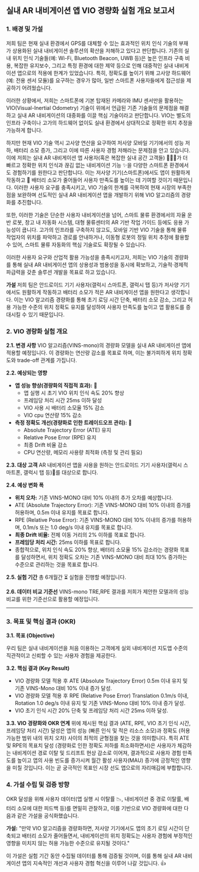 ## **실내 AR 내비게이션 앱 VIO 경량화 실험 개요 보고서**

### **1. 배경 및 가설**

저희 팀은 현재 실내 환경에서 GPS를 대체할 수 있는 효과적인 위치 인식 기술의 부재가 상용화된 실내 내비게이션 솔루션의 확산을 저해하고 있다고 판단합니다. 기존의 실내 위치 인식 기술들(예: Wi-Fi, Bluetooth Beacon, UWB 등)은 높은 인프라 구축 비용, 복잡한 유지보수, 그리고 특정 환경에 대한 제약 등으로 인해 대중적인 실내 내비게이션 앱으로의 적용에 한계가 있었습니다. 특히, 정확도를 높이기 위해 고사양 하드웨어(예: 전용 센서 모듈)를 요구하는 경우가 많아, 일반 스마트폰 사용자들에게 접근성을 제공하기 어려웠습니다.

이러한 상황에서, 저희는 스마트폰에 기본 탑재된 카메라와 IMU 센서만을 활용하는 VIO(Visual-Inertial Odometry) 기술이 위에서 언급된 기존 기술들의 문제점을 해결하고 실내 AR 내비게이션의 대중화를 이끌 핵심 기술이라고 판단합니다. VIO는 별도의 인프라 구축이나 고가의 하드웨어 없이도 실내 환경에서 상대적으로 정확한 위치 추정을 가능하게 합니다.

하지만 현재 VIO 기술 역시 고사양 연산을 요구하여 저사양 모바일 기기에서의 성능 저하, 배터리 소모 증가, 그리고 이에 따른 사용자 경험 저해라는 문제점을 안고 있습니다. 이에 저희는 실내 AR 내비게이션 앱 사용자(혹은 복잡한 실내 공간 고객들) 🧑‍🤝‍🧑가 더 빠르고 정확한 위치 인식과 끊김 없는 내비게이션 기능 ✨을 다양한 스마트폰 환경에서도 경험하기를 원한다고 판단합니다. 이는 저사양 기기(스마트폰)에서도 앱이 원활하게 작동하고 🔋 배터리 소모가 줄어들어 사용자 만족도를 높이는 데 기여할 것이기 때문입니다. 이러한 사용자 요구를 충족시키고, VIO 기술의 한계를 극복하여 현재 시장의 부족한 점을 보완하며 선도적인 실내 AR 내비게이션 앱을 개발하기 위해 VIO 알고리즘의 경량화를 추진합니다.

또한, 이러한 기술은 단순한 사용자 내비게이션을 넘어, 스마트 물류 환경에서의 자율 운반 로봇, 창고 내 자동화 시스템, 대형 물류센터의 AR 기반 작업 가이드 등에도 응용 가능성이 큽니다. 고가의 인프라를 구축하지 않고도, 모바일 기반 VIO 기술을 통해 물류 작업자의 위치를 파악하고 경로를 안내하거나, 이동형 로봇의 정밀 위치 추정에 활용할 수 있어, 스마트 물류 자동화의 핵심 기술로도 확장될 수 있습니다.

이러한 사용자 요구와 산업적 활용 가능성을 충족시키고자, 저희는 VIO 기술의 경량화를 통해 실내 AR 내비게이션 앱의 상용성과 범용성을 동시에 확보하고, 기술적·경제적 파급력을 갖춘 솔루션 개발을 목표로 하고 있습니다.

**가설**
저희 팀은 안드로이드 기기 사용자(갤럭시 스마트폰, 갤럭시 탭 등)가  저사양 기기에서도 원활하게 작동하고 배터리 소모가 적은 AR 내비게이션 앱을 원한다고 생각합니다.  이는 VIO 알고리즘 경량화를 통해 초기 로딩 시간 단축, 배터리 소모 감소, 그리고 허용 가능한 수준의 위치 정확도 유지를 달성하여 사용자 만족도를 높이고 앱 활용도를 증대시킬 수 있기 때문입니다.

### **2. VIO 경량화 실험 개요**

**2.1. 변경 사항**
VIO 알고리즘(VINS-mono)의 경량화 모델을 실내 AR 내비게이션 앱에 적용할 예정입니다. 이 경량화는 연산량 감소를 목표로 하며, 이는 불가피하게 위치 정확도와 trade-off 관계를 가집니다.

**2.2. 예상되는 영향**

- **앱 성능 향상(경량화의 직접적 효과):** 🚀
    - 앱 실행 시 초기 VIO 위치 인식 속도 20% 향상
    - 프레임당 처리 시간 25ms 이하 달성 
    - VIO 사용 시 배터리 소모율 15% 감소
    - VIO cpu 연산량 15% 감소
- **측정 정확도 개선(경량화로 인한 트레이드오프 관리):** 🎯
    - Absolute Trajectory Error (ATE) 유지
    - Relative Pose Error (RPE) 유지
    - 최종 Drift 비율 감소
    - CPU 연산량, 메모리 사용량 최적화 (측정 및 관리 필요)


**2.3. 대상 고객**
AR 내비게이션 앱을 사용을 원하는 안드로이드 기기 사용자(갤럭시 스마트폰, 갤럭시 탭 등)📱를 대상으로 합니다.

**2.4. 예상 변화 폭**

- **위치 오차:** 기존 VINS-MONO 대비 10% 이내의 추가 오차를 예상합니다.
- ATE (Absolute Trajectory Error): 기존 VINS-MONO 대비 10% 이내의 증가를 허용하며, 0.5m 이내 유지를 목표로 합니다.
- RPE (Relative Pose Error): 기존 VINS-MONO 대비 10% 이내의 증가를 허용하며, 0.1m/s 또는 1.0 deg/s 이내 유지를 목표로 합니다.
- **최종 Drift 비율:** 전체 이동 거리의 2% 이하를 목표로 합니다.
- **프레임당 처리 시간:** 25ms 이하를 목표로 합니다.
- 종합적으로, 위치 인식 속도 20% 향상, 배터리 소모율 15% 감소라는 경량화 목표를 달성하면서, 위치 정확도 오차는 기존 VINS-MONO 대비 최대 10% 증가하는 수준으로 관리하는 것을 목표로 합니다.

**2.5. 실험 기간**
총 6개월간 ⏳ 실험을 진행할 예정입니다.

**2.6. 데이터 비교 기준선**
VINS-mono TRE,RPE 결과를 저희가 제안한 모델과의 성능 비교를 위한 기준선으로 활용할 예정입니다. 

---

### **3. 목표 및 핵심 결과 (OKR)**

**3.1. 목표 (Objective)**

우리 팀은 실내 내비게이션을 처음 이용하는 고객에게 실외 내비게이션 지도앱 수준의 직관적이고 신뢰할 수 있는 사용자 경험을 제공한다.

**3.2. 핵심 결과 (Key Result)**

- VIO 경량화 모델 적용 후 ATE (Absolute Trajectory Error) 0.5m 이내 유지 및 기존 VINS-Mono 대비 10% 이내 증가 달성.
- VIO 경량화 모델 적용 후 RPE (Relative Pose Error) Translation 0.1m/s 이내, Rotation 1.0 deg/s 이내 유지 및 기존 VINS-Mono 대비 10% 이내 증가 달성.
- VIO 초기 인식 시간 20% 단축 및 프레임당 처리 시간 25ms 이하 달성.

**3.3. VIO 경량화와 OKR 연계**
위에 제시된 핵심 결과 (ATE, RPE, VIO 초기 인식 시간, 프레임당 처리 시간) 달성은 앱의 성능 (빠른 인식 및 적은 리소스 소모)과 정확도 (허용 가능한 범위 내의 위치 오차) 사이의 최적의 균형점을 찾는 것을 의미합니다. 특히 ATE 및 RPE의 목표치 달성 (경량화로 인한 정확도 저하를 최소화하면서)은 사용자가 체감하는 내비게이션 경로 이탈 및 드리프트 현상 감소로 이어져, 결과적으로 사용자 경험 만족도를 높이고 앱의 사용 빈도를 증가시켜 월간 활성 사용자(MAU) 증가에 긍정적인 영향을 미칠 것입니다. 이는 곧 궁극적인 목표인 시장 선도 앱으로의 자리매김에 부합합니다.

### **4. 가설 수립 및 검증 방향**

OKR 달성을 위해 사용자 데이터(앱 실행 시 이탈률 📉, 내비게이션 중 경로 이탈률, 배터리 소모에 대한 피드백 등)를 면밀히 관찰하고, 이를 기반으로 VIO 경량화에 대한 다음과 같은 가설을 공식화했습니다.

**가설:** "만약 VIO 알고리즘을 경량화하면, 저사양 기기에서도 앱의 초기 로딩 시간이 단축되고 배터리 소모가 줄어들면서, 내비게이션의 위치 정확도는 사용자 경험에 부정적인 영향을 미치지 않는 허용 가능한 수준으로 유지될 것이다."

이 가설은 실험 기간 동안 수집될 데이터를 통해 검증될 것이며, 이를 통해 실내 AR 내비게이션 앱의 지속적인 개선과 사용자 경험 혁신을 이루어 나갈 것입니다. 👍

